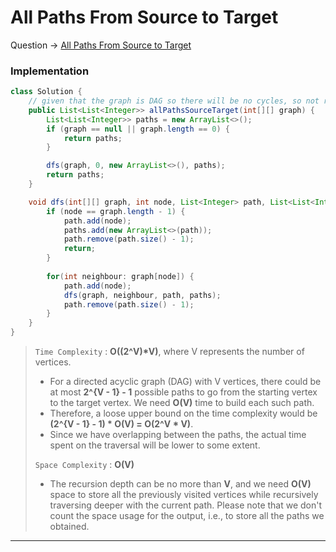 # All Paths From Source to Target
Question -> [All Paths From Source to Target](https://leetcode.com/problems/all-paths-from-source-to-target/)    

### Implementation
```java
class Solution {
    // given that the graph is DAG so there will be no cycles, so not required to maintain visited array
    public List<List<Integer>> allPathsSourceTarget(int[][] graph) {
        List<List<Integer>> paths = new ArrayList<>();
        if (graph == null || graph.length == 0) {
            return paths;
        }

        dfs(graph, 0, new ArrayList<>(), paths);
        return paths;
    }

    void dfs(int[][] graph, int node, List<Integer> path, List<List<Integer>> paths) {
        if (node == graph.length - 1) {
            path.add(node);
            paths.add(new ArrayList<>(path));
            path.remove(path.size() - 1);
            return;
        }
        
        for(int neighbour: graph[node]) {
            path.add(node);
            dfs(graph, neighbour, path, paths);
            path.remove(path.size() - 1);
        }
    }
}
```
> `Time Complexity` : **O((2^V)\*V)**, where V represents the number of vertices.   
> * For a directed acyclic graph (DAG) with V vertices, there could be at most **2^{V - 1} - 1** possible paths to go from the starting vertex to the target vertex. We need **O(V)** time to build each such path.
> * Therefore, a loose upper bound on the time complexity would be **(2^{V - 1} - 1) \* O(V) = O(2^V \* V)**.          
> * Since we have overlapping between the paths, the actual time spent on the traversal will be lower to some extent.        
> 
> `Space Complexity` : **O(V)**   
> * The recursion depth can be no more than **V**, and we need **O(V)** space to store all the previously visited vertices while recursively traversing deeper with the current path. Please note that we don't count the space usage for the output, i.e., to store all the paths we obtained.
---
